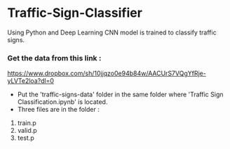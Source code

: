 # Traffic-Sign-Classifier
Using Python and Deep Learning CNN model is trained to classify traffic signs.

### Get the data from this link : 
https://www.dropbox.com/sh/10jjqzo0e94b84w/AACUrS7VQgYfRje-yLVTe2loa?dl=0

- Put the 'traffic-signs-data' folder in the same folder where 'Traffic Sign Classification.ipynb' is located.
- Three files are in the folder : 
1. train.p
2. valid.p
3. test.p
